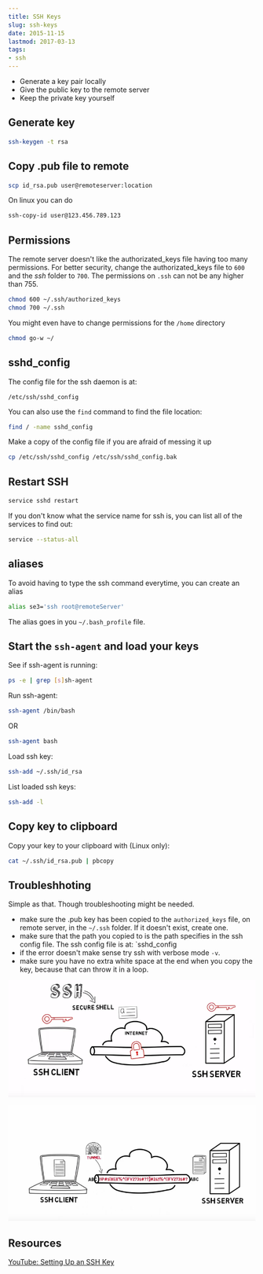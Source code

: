 ```yaml
---
title: SSH Keys
slug: ssh-keys
date: 2015-11-15
lastmod: 2017-03-13
tags: 
- ssh
---
```


- Generate a key pair locally
- Give the public key to the remote server
- Keep the private key yourself

## Generate key

```bash
ssh-keygen -t rsa
```

## Copy .pub file to remote

```bash
scp id_rsa.pub user@remoteserver:location
```

On linux you can do 

```bash
ssh-copy-id user@123.456.789.123
```

## Permissions
The remote server doesn't like the authorizated_keys file having too many permissions. For better security, change the authorizated_keys file to `600` and the _ssh_ folder to `700`. The permissions on `.ssh` can not be any higher than 755. 

```bash
chmod 600 ~/.ssh/authorized_keys
chmod 700 ~/.ssh
```

You might even have to change permissions for the `/home` directory

```bash
chmod go-w ~/
```

## sshd_config
The config file for the ssh daemon is at:

```
/etc/ssh/sshd_config
```

You can also use the `find` command to find the file location:

```bash
find / -name sshd_config
```

Make a copy of the config file if you are afraid of messing it up

```bash
cp /etc/ssh/sshd_config /etc/ssh/sshd_config.bak
```

## Restart SSH

```bash
service sshd restart
```

If you don't know what the service name for ssh is, you can list all of the services to find out:

```bash
service --status-all
```

## aliases
To avoid having to type the ssh command everytime, you can create an alias

```bash
alias se3='ssh root@remoteServer'
```

The alias goes in you `~/.bash_profile` file.

## Start the `ssh-agent` and load your keys
See if ssh-agent is running:

```bash
ps -e | grep [s]sh-agent
```
 
Run ssh-agent:

```bash
ssh-agent /bin/bash
```

OR

```bash
ssh-agent bash
```

Load ssh key:

```bash
ssh-add ~/.ssh/id_rsa 
```

List loaded ssh keys:

```bash
ssh-add -l
```

## Copy key to clipboard
Copy your key to your clipboard with (Linux only): 

```bash
cat ~/.ssh/id_rsa.pub | pbcopy
```

## Troubleshhoting
Simple as that. Though troubleshooting might be needed.

- make sure the .pub key has been copied to the `authorized_keys` file, on remote server, in the `~/.ssh` folder. If it doesn't exist, create one.
- make sure that the path you copied to is the path specifies in the ssh config file. The ssh config file is at: `sshd_config
- if the error doesn't make sense try ssh with verbose mode `-v`.
- make sure you have no extra white space at the end when you copy the key, because that can throw it in a loop.

![Screenshot 2015-11-15 23.45.12.png](/assets/img/resources/546FF4444B868B75D6ECAE93C373AD92.png)

![Screenshot 2015-11-15 23.46.48.png](/assets/img/resources/E362BDAD8F8B586E6631A7382DB2DBC4.png)

Resources
---
[YouTube: Setting Up an SSH Key](https://www.youtube.com/watch?v=-J9wUW5NhOQ)
